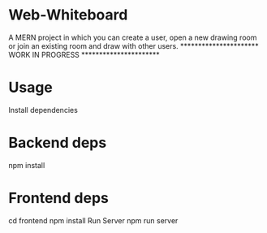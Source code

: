 # Web-Whiteboard

A MERN project in which you can create a user, open a new drawing room or join an existing room and draw with other users.
********************** WORK IN PROGRESS **********************

# Usage

Install dependencies
# Backend deps
npm install

# Frontend deps
cd frontend
npm install
Run Server
npm run server

